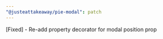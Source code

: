 ```yaml
---
"@justeattakeaway/pie-modal": patch
---
```


[Fixed] - Re-add property decorator for modal position prop
